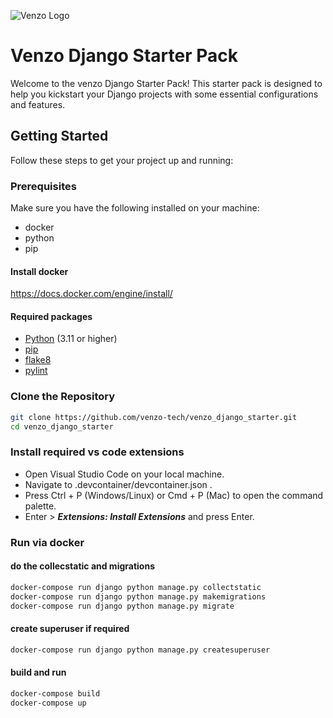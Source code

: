 
![Venzo Logo](https://venzotechnologies.com/static/media/logo.20c3af3bf8b6aedba1ed0e68ca927882.svg)

# Venzo Django Starter Pack

Welcome to the venzo Django Starter Pack! This starter pack is designed to help you kickstart your Django projects with some essential configurations and features.

## Getting Started

Follow these steps to get your project up and running:

### Prerequisites

Make sure you have the following installed on your machine:
- docker 
- python
- pip

#### Install docker 

https://docs.docker.com/engine/install/



#### Required packages
- [Python](https://www.python.org/downloads/) (3.11 or higher)
- [pip](https://pip.pypa.io/en/stable/installation/)
- [flake8](https://pypi.org/project/flake8/)
- [pylint](https://pypi.org/project/pylint/)


### Clone the Repository
```bash
git clone https://github.com/venzo-tech/venzo_django_starter.git
cd venzo_django_starter
```


### Install required vs code extensions
- Open Visual Studio Code on your local machine.
- Navigate to .devcontainer/devcontainer.json .
- Press Ctrl + P (Windows/Linux) or Cmd + P (Mac) to open the command palette.
- Enter > ***Extensions: Install Extensions*** and press Enter.


### Run via docker 

#### do the collecstatic and migrations
```bash
docker-compose run django python manage.py collectstatic
docker-compose run django python manage.py makemigrations
docker-compose run django python manage.py migrate
```


#### create superuser if required

```bash
docker-compose run django python manage.py createsuperuser
```

#### build and run
```bash
docker-compose build
docker-compose up
```


